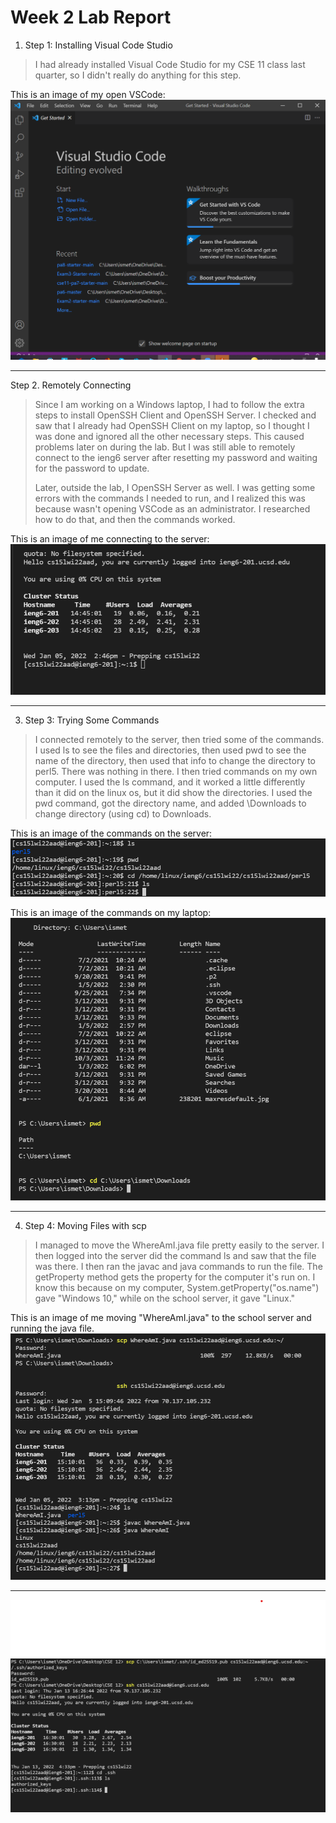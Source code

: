# Week 2 Lab Report
1. Step 1: Installing Visual Code Studio

> I had already installed Visual Code Studio for my CSE 11 class last quarter, so I didn't really do anything for this step.

This is an image of my open VSCode:
![Image](Lab_Report_Week_2_Screenshots/VSCode.png)

***

Step 2. Remotely Connecting

> Since I am working on a Windows laptop, I had to follow the extra steps to install OpenSSH Client and OpenSSH Server. I checked and saw that I already had OpenSSH Client on my laptop, so I thought I was done and ignored all the other necessary steps. This caused problems later on during the lab. But I was still able to remotely connect to the ieng6 server after resetting my password and waiting for the password to update.
> 
> Later, outside the lab, I OpenSSH Server as well. I was getting some errors with the commands I needed to run, and I realized this was because wasn't opening VSCode as an administrator. I researched how to do that, and then the commands worked.

This is an image of me connecting to the server:
![Image](Lab_Report_Week_2_Screenshots/Remotely_Connecting.png)

***

3. Step 3: Trying Some Commands
> I connected remotely to the server, then tried some of the commands. I used ls to see the files and directories, then used pwd to see the name of the directory, then used that info to change the directory to perl5. There was nothing in there. I then tried commands on my own computer. I used the ls command, and it worked a little differently than it did on the linux os, but it did show the directories. I used the pwd command, got the directory name, and added \Downloads to change directory (using cd) to Downloads.

This is an image of the commands on the server:
![Image](Lab_Report_Week_2_Screenshots/Commands_Linux.png)

This is an image of the commands on my laptop:
![Image](Lab_Report_Week_2_Screenshots/Commands_Windows.png)

***

4. Step 4: Moving Files with scp
> I managed to move the WhereAmI.java file pretty easily to the server. I then logged into the server did the command ls and saw that the file was there. I then ran the javac and java commands to run the file. The getProperty method gets the property for the computer it's run on. I know this because on my computer, System.getProperty("os.name") gave "Windows 10," while on the school server, it gave "Linux."

This is an image of me moving "WhereAmI.java" to the school server and running the java file.
![Image](Lab_Report_Week_2_Screenshots/Moving_Files_and_Doing_Java.png)

***

![Image](Lab_Report_Week_2_Screenshots/SSH_Key.png)
